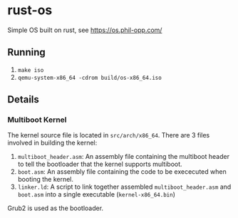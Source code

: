 # rust-os
Simple OS built on rust, see https://os.phil-opp.com/

## Running
1. `make iso`
2. `qemu-system-x86_64 -cdrom build/os-x86_64.iso`

## Details
### Multiboot Kernel
The kernel source file is located in `src/arch/x86_64`. There are 3 files involved in building the kernel:
1. `multiboot_header.asm`: An assembly file containing the multiboot header to tell the bootloader that the kernel supports multiboot.
2. `boot.asm`: An assembly file containing the code to be exececuted when booting the kernel.
3. `linker.ld`: A script to link together assembled `multiboot_header.asm` and `boot.asm` into a single executable (`kernel-x86_64.bin`)

Grub2 is used as the bootloader.

